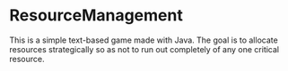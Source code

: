 # ResourceManagement
This is a simple text-based game made with Java. The goal is to allocate resources strategically so as not to run out completely of any one critical resource.
